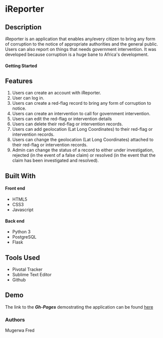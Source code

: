 # iReporter
## Description
iReporter is an application that enables any/every citizen to bring any form of corruption to the notice of appropriate authorities and the general public. Users can also report on things that needs government intervention.
It was developed because corruption is a huge bane to Africa's development.

#### Getting Started

## Features

1. Users can create an account with iReporter.
2. User can log in.
3. Users can create a red-flag record to bring any form of corruption to notice.
4. Users can create an intervention to call for government intervention.
5. Users can edit the red-flag or intervention details
6. Users can delete their red-flag or intervention records.
7. Users can add geolocation (Lat Long Coordinates) to their red-flag or intervention records.
8. Users can change the geolocation (Lat Long Coordinates) attached to their red-flag or intervention records.
9. Admin can change the status of a record to either under investigation, rejected (in the event of a false claim) or resolved (in the event that the claim has been investigated and resolved).

## Built With

#### Front end
* HTML5
* CSS3
* Javascript

#### Back end
* Python 3
* PostgreSQL
* Flask

## Tools Used
* Pivotal Tracker
* Sublime Text Editor
* Github

## Demo
The link to the ***Gh-Pages*** demostrating the application can be found [here](https://reifred.github.io/Challenge4/)

  ### Authors
Mugerwa Fred
